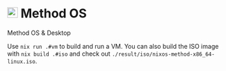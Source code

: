 <h1>
 <img src="https://cetera.uk/icon.svg" height="24" />
 Method OS
</h1>

Method OS &amp; Desktop

Use `nix run .#vm` to build and run a VM. You can also build the ISO image with `nix build .#iso` and check out `./result/iso/nixos-method-x86_64-linux.iso`.
